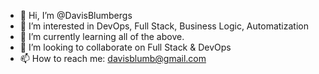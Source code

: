 - 👋 Hi, I’m @DavisBlumbergs
- 👀 I’m interested in DevOps, Full Stack, Business Logic, Automatization
- 🌱 I’m currently learning all of the above.
- 💞️ I’m looking to collaborate on Full Stack & DevOps
- 📫 How to reach me: davisblumb@gmail.com

<!---
DavisBlumbergs/DavisBlumbergs is a ✨ special ✨ repository because its `README.md` (this file) appears on your GitHub profile.
You can click the Preview link to take a look at your changes.
--->
